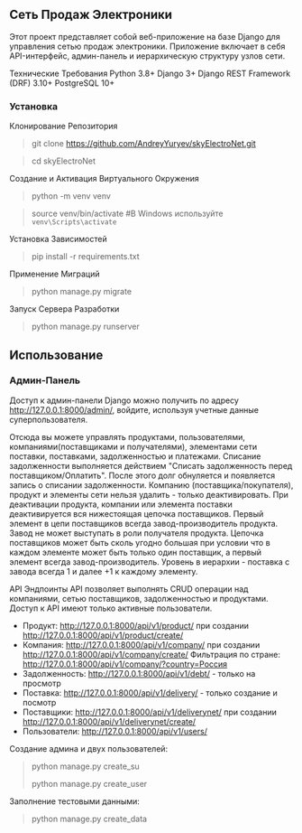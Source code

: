 ## Сеть Продаж Электроники
Этот проект представляет собой веб-приложение на базе Django для управления сетью продаж электроники. Приложение включает в себя API-интерфейс, админ-панель и иерархическую структуру узлов сети.

Технические Требования
Python 3.8+
Django 3+
Django REST Framework (DRF) 3.10+
PostgreSQL 10+

### Установка

Клонирование Репозитория
> git clone https://github.com/AndreyYuryev/skyElectroNet.git

>cd skyElectroNet

Создание и Активация Виртуального Окружения
>python -m venv venv

>source venv/bin/activate #В Windows используйте `venv\Scripts\activate`

Установка Зависимостей
>pip install -r requirements.txt

Применение Миграций
>python manage.py migrate

Запуск Сервера Разработки
>python manage.py runserver

## Использование
### Админ-Панель
Доступ к админ-панели Django можно получить по адресу http://127.0.0.1:8000/admin/, войдите, используя учетные данные суперпользователя. 

Отсюда вы можете управлять продуктами, пользователями, компаниями(поставщиками и получателями), элементами сети поставки, поставками, задолженностью и платежами.
Списание задолженности выполняется действием "Списать задолженность перед поставщиком/Оплатить". После этого долг обнуляется и появляется запись о списании задолженности.
Компанию (поставщика/покупателя), продукт и элементы сети нельзя удалить - только деактивировать. При деактивации продукта, компании или элемента поставки деактивируется вся нижестоящая цепочка поставщиков.
Первый элемент в цепи поставщиков всегда завод-производитель продукта. Завод не может выступать в роли получателя продукта. Цепочка поставщиков может быть сколь угодно большая при условии что в каждом элементе может быть только один поставщик, а первый элемент всегда завод-производитель.
Уровень в иерархии - поставка с завода всегда 1 и далее +1 к каждому элементу.

API Эндпоинты
API позволяет выполнять CRUD операции над компаниями, сетью поставщиков, задолженностью и продуктами. Доступ к API имеют только активные пользователи.

- Продукт: http://127.0.0.1:8000/api/v1/product/ при создании http://127.0.0.1:8000/api/v1/product/create/
- Компания: http://127.0.0.1:8000/api/v1/company/ при создании http://127.0.0.1:8000/api/v1/company/create/
Фильтрация по стране: http://127.0.0.1:8000/api/v1/company/?country=Россия
- Задолженность: http://127.0.0.1:8000/api/v1/debt/ - только на просмотр
- Поставка: http://127.0.0.1:8000/api/v1/delivery/ - только создание и посмотр
- Поставщики: http://127.0.0.1:8000/api/v1/deliverynet/ при создании http://127.0.0.1:8000/api/v1/deliverynet/create/
- Пользователи: http://127.0.0.1:8000/api/v1/users/

Создание админа и двух пользователей:
> python manage.py create_su
> 
> python manage.py create_user

Заполнение тестовыми данными:
> python manage.py create_data


